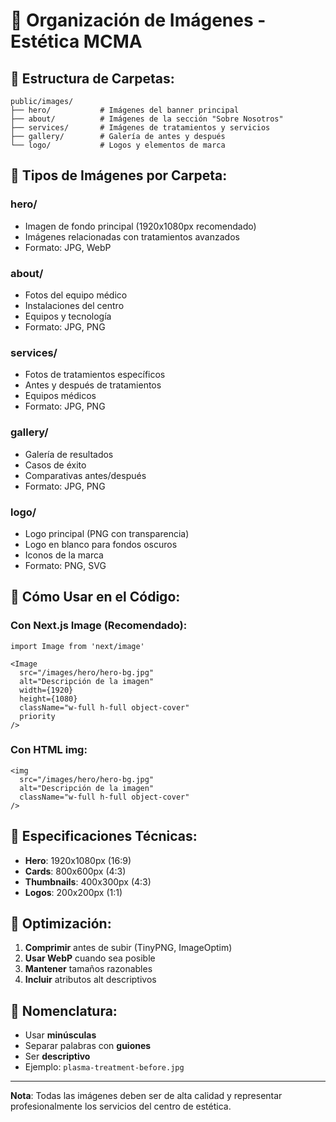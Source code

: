 # 📁 Organización de Imágenes - Estética MCMA

## 🎯 **Estructura de Carpetas:**

```
public/images/
├── hero/           # Imágenes del banner principal
├── about/          # Imágenes de la sección "Sobre Nosotros"
├── services/       # Imágenes de tratamientos y servicios
├── gallery/        # Galería de antes y después
└── logo/           # Logos y elementos de marca
```

## 📸 **Tipos de Imágenes por Carpeta:**

### **hero/**
- Imagen de fondo principal (1920x1080px recomendado)
- Imágenes relacionadas con tratamientos avanzados
- Formato: JPG, WebP

### **about/**
- Fotos del equipo médico
- Instalaciones del centro
- Equipos y tecnología
- Formato: JPG, PNG

### **services/**
- Fotos de tratamientos específicos
- Antes y después de tratamientos
- Equipos médicos
- Formato: JPG, PNG

### **gallery/**
- Galería de resultados
- Casos de éxito
- Comparativas antes/después
- Formato: JPG, PNG

### **logo/**
- Logo principal (PNG con transparencia)
- Logo en blanco para fondos oscuros
- Iconos de la marca
- Formato: PNG, SVG

## 🚀 **Cómo Usar en el Código:**

### **Con Next.js Image (Recomendado):**
```tsx
import Image from 'next/image'

<Image
  src="/images/hero/hero-bg.jpg"
  alt="Descripción de la imagen"
  width={1920}
  height={1080}
  className="w-full h-full object-cover"
  priority
/>
```

### **Con HTML img:**
```tsx
<img
  src="/images/hero/hero-bg.jpg"
  alt="Descripción de la imagen"
  className="w-full h-full object-cover"
/>
```

## 📏 **Especificaciones Técnicas:**

- **Hero**: 1920x1080px (16:9)
- **Cards**: 800x600px (4:3)
- **Thumbnails**: 400x300px (4:3)
- **Logos**: 200x200px (1:1)

## 🔧 **Optimización:**

1. **Comprimir** antes de subir (TinyPNG, ImageOptim)
2. **Usar WebP** cuando sea posible
3. **Mantener** tamaños razonables
4. **Incluir** atributos alt descriptivos

## 📝 **Nomenclatura:**

- Usar **minúsculas**
- Separar palabras con **guiones**
- Ser **descriptivo**
- Ejemplo: `plasma-treatment-before.jpg`

---

**Nota**: Todas las imágenes deben ser de alta calidad y representar profesionalmente los servicios del centro de estética.
